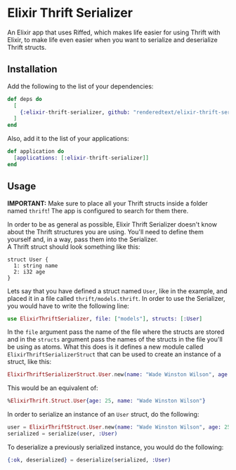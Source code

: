 # Elixir Thrift Serializer

An Elixir app that uses Riffed, which makes life easier for using Thrift with
Elixir, to make life even easier when you want to serialize and deserialize
Thrift structs.

## Installation

Add the following to the list of your dependencies:
```elixir
def deps do
  [
    {:elixir-thrift-serializer, github: "renderedtext/elixir-thrift-serializer"}
  ]
end
```
Also, add it to the list of your applications:
```elixir
def application do
  [applications: [:elixir-thrift-serializer]]
end
```

## Usage

<b>IMPORTANT:</b> Make sure to place all your Thrift structs inside a folder
named `thrift`! The app is configured to search for them there.

In order to be as general as possible, Elixir Thrift Serializer doesn't know
about the Thrift structures you are using. You'll need to define them yourself
and, in a way, pass them into the Serializer.<br/>
A Thrift struct should look something like this:
```thrift
struct User {
  1: string name
  2: i32 age
}
```
Lets say that you have defined a struct named `User`, like in the example, and
placed it in a file called `thrift/models.thrift`. In order to use the
Serializer, you would have to write the following line:
```elixir
use ElixirThriftSerializer, file: ["models"], structs: [:User]
```
In the `file` argument pass the name of the file where the structs are
stored and in the `structs` argument pass the names of the structs in the
file you'll be using as atoms. What this does is it defines a new module called
`ElixirThriftSerializerStruct` that can be used to create an instance of a
struct, like this:
```elixir
ElixirThriftSerializerStruct.User.new(name: "Wade Winston Wilson", age: 25)
```
This would be an equivalent of:
```elixir
%ElixirThrift.Struct.User{age: 25, name: "Wade Winston Wilson"}
```
In order to serialize an instance of an `User` struct, do the following:
```elixir
user = ElixirThriftStruct.User.new(name: "Wade Winston Wilson", age: 25)
serialized = serialize(user, :User)
```
To deserialize a previously serialized instance, you would do the following:
```elixir
{:ok, deserialized} = deserialize(serialized, :User)
```
